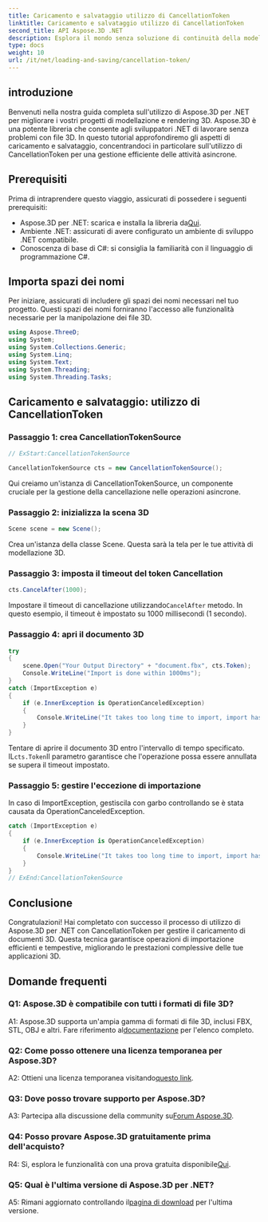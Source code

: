 ```yaml
---
title: Caricamento e salvataggio utilizzo di CancellationToken
linktitle: Caricamento e salvataggio utilizzo di CancellationToken
second_title: API Aspose.3D .NET
description: Esplora il mondo senza soluzione di continuità della modellazione 3D con Aspose.3D per .NET. Impara a caricare e salvare documenti 3D in modo efficiente utilizzando CancellationToken.
type: docs
weight: 10
url: /it/net/loading-and-saving/cancellation-token/
---
```

## introduzione

Benvenuti nella nostra guida completa sull'utilizzo di Aspose.3D per .NET per migliorare i vostri progetti di modellazione e rendering 3D. Aspose.3D è una potente libreria che consente agli sviluppatori .NET di lavorare senza problemi con file 3D. In questo tutorial approfondiremo gli aspetti di caricamento e salvataggio, concentrandoci in particolare sull'utilizzo di CancellationToken per una gestione efficiente delle attività asincrone.

## Prerequisiti

Prima di intraprendere questo viaggio, assicurati di possedere i seguenti prerequisiti:

-  Aspose.3D per .NET: scarica e installa la libreria da[Qui](https://releases.aspose.com/3d/net/).
- Ambiente .NET: assicurati di avere configurato un ambiente di sviluppo .NET compatibile.
- Conoscenza di base di C#: si consiglia la familiarità con il linguaggio di programmazione C#.

## Importa spazi dei nomi

Per iniziare, assicurati di includere gli spazi dei nomi necessari nel tuo progetto. Questi spazi dei nomi forniranno l'accesso alle funzionalità necessarie per la manipolazione dei file 3D.

```csharp
using Aspose.ThreeD;
using System;
using System.Collections.Generic;
using System.Linq;
using System.Text;
using System.Threading;
using System.Threading.Tasks;
```

## Caricamento e salvataggio: utilizzo di CancellationToken

### Passaggio 1: crea CancellationTokenSource

```csharp
// ExStart:CancellationTokenSource

CancellationTokenSource cts = new CancellationTokenSource();
```

Qui creiamo un'istanza di CancellationTokenSource, un componente cruciale per la gestione della cancellazione nelle operazioni asincrone.

### Passaggio 2: inizializza la scena 3D

```csharp
Scene scene = new Scene();
```

Crea un'istanza della classe Scene. Questa sarà la tela per le tue attività di modellazione 3D.

### Passaggio 3: imposta il timeout del token Cancellation

```csharp
cts.CancelAfter(1000);
```

 Impostare il timeout di cancellazione utilizzando`CancelAfter` metodo. In questo esempio, il timeout è impostato su 1000 millisecondi (1 secondo).

### Passaggio 4: apri il documento 3D

```csharp
try
{
    scene.Open("Your Output Directory" + "document.fbx", cts.Token);
    Console.WriteLine("Import is done within 1000ms");
}
catch (ImportException e)
{
    if (e.InnerException is OperationCanceledException)
    {
        Console.WriteLine("It takes too long time to import, import has been canceled.");
    }
}
```

 Tentare di aprire il documento 3D entro l'intervallo di tempo specificato. IL`cts.Token`Il parametro garantisce che l'operazione possa essere annullata se supera il timeout impostato.

### Passaggio 5: gestire l'eccezione di importazione

In caso di ImportException, gestiscila con garbo controllando se è stata causata da OperationCanceledException.

```csharp
catch (ImportException e)
{
    if (e.InnerException is OperationCanceledException)
    {
        Console.WriteLine("It takes too long time to import, import has been canceled.");
    }
}
// ExEnd:CancellationTokenSource
```

## Conclusione

Congratulazioni! Hai completato con successo il processo di utilizzo di Aspose.3D per .NET con CancellationToken per gestire il caricamento di documenti 3D. Questa tecnica garantisce operazioni di importazione efficienti e tempestive, migliorando le prestazioni complessive delle tue applicazioni 3D.

## Domande frequenti

### Q1: Aspose.3D è compatibile con tutti i formati di file 3D?

 A1: Aspose.3D supporta un'ampia gamma di formati di file 3D, inclusi FBX, STL, OBJ e altri. Fare riferimento al[documentazione](https://reference.aspose.com/3d/net/) per l'elenco completo.

### Q2: Come posso ottenere una licenza temporanea per Aspose.3D?

 A2: Ottieni una licenza temporanea visitando[questo link](https://purchase.aspose.com/temporary-license/).

### Q3: Dove posso trovare supporto per Aspose.3D?

 A3: Partecipa alla discussione della community su[Forum Aspose.3D](https://forum.aspose.com/c/3d/18).

### Q4: Posso provare Aspose.3D gratuitamente prima dell'acquisto?

 R4: Sì, esplora le funzionalità con una prova gratuita disponibile[Qui](https://releases.aspose.com/).

### Q5: Qual è l'ultima versione di Aspose.3D per .NET?

 A5: Rimani aggiornato controllando il[pagina di download](https://releases.aspose.com/3d/net/) per l'ultima versione.